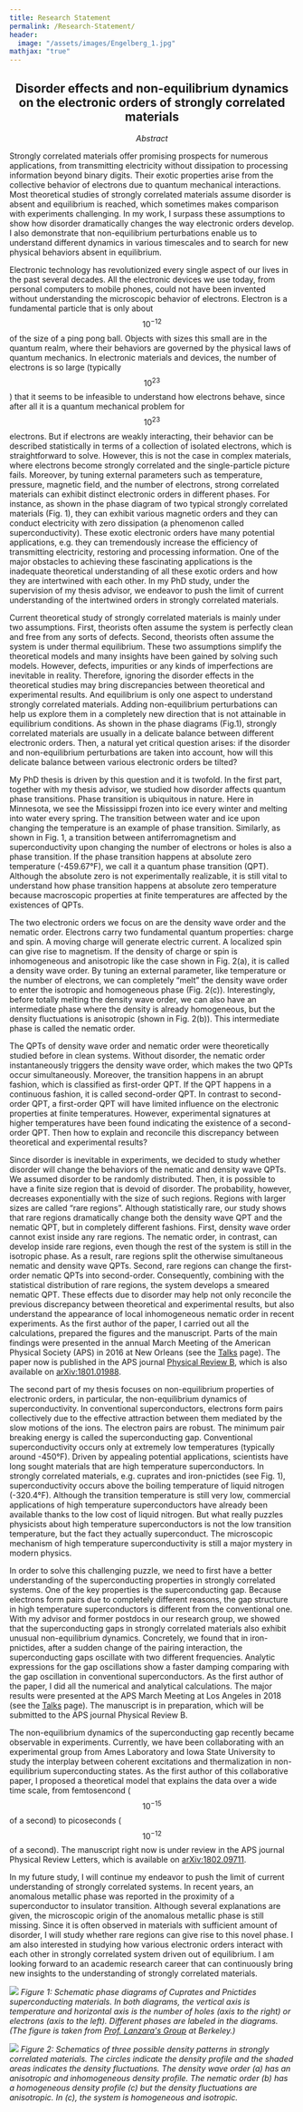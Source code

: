 ```yaml
---
title: Research Statement
permalink: /Research-Statement/
header:
  image: "/assets/images/Engelberg_1.jpg"
mathjax: "true"
---
```

<h2><center>Disorder effects and non-equilibrium dynamics on the electronic orders of strongly correlated materials</center></h2>

<em><center>Abstract</center></em>

<p> <span sytle="color:blue">Strongly correlated materials offer promising prospects for numerous applications, from transmitting electricity without dissipation to processing information beyond binary digits. Their exotic properties arise from the collective behavior of electrons due to quantum mechanical interactions. Most theoretical studies of strongly correlated materials assume disorder is absent and equilibrium is reached, which sometimes makes comparison with experiments challenging. In my work, I surpass these assumptions to show how disorder dramatically changes the way electronic orders develop. I also demonstrate that non-equilibrium perturbations enable us to understand different dynamics in various timescales and to search for new physical behaviors absent in equilibrium.</span></p>

Electronic technology has revolutionized every single aspect of our lives in the past several decades. All the electronic devices we use today, from personal computers to mobile phones, could not have been invented without understanding the microscopic behavior of electrons. Electron is a fundamental particle that is only about $$10^{-12}$$ of the size of a ping pong ball. Objects with sizes this small are in the quantum realm, where their behaviors are governed by the physical laws of quantum mechanics. In electronic materials and devices, the number of electrons is so large (typically $$10^{23}$$) that it seems to be infeasible to understand how electrons behave, since after all it is a quantum mechanical problem for $$10^{23}$$ electrons. But if electrons are weakly interacting, their behavior can be described statistically in terms of a collection of isolated electrons, which is straightforward to solve. However, this is not the case in complex materials, where electrons become strongly correlated and the single-particle picture fails. Moreover, by tuning external parameters such as temperature, pressure, magnetic field, and the number of electrons, strong correlated materials can exhibit distinct electronic orders in different phases. For instance, as shown in the phase diagram of two typical strongly correlated materials (Fig. 1), they can exhibit various magnetic orders and they can conduct electricity with zero dissipation (a phenomenon called superconductivity). These exotic electronic orders have many potential applications, e.g. they can tremendously increase the efficiency of transmitting electricity, restoring and processing information. One of the major obstacles to achieving these fascinating applications is the inadequate theoretical understanding of all these exotic orders and how they are intertwined with each other. In my PhD study, under the supervision of my thesis advisor, we endeavor to push the limit of current understanding of the intertwined orders in strongly correlated materials.

Current theoretical study of strongly correlated materials is mainly under two assumptions. First, theorists often assume the system is perfectly clean and free from any sorts of defects. Second, theorists often assume the system is under thermal equilibrium. These two assumptions simplify the theoretical models and many insights have been gained by solving such models. However, defects, impurities or any kinds of imperfections are inevitable in reality. Therefore, ignoring the disorder effects in the theoretical studies may bring discrepancies between theoretical and experimental results. And equilibrium is only one aspect to understand strongly correlated materials. Adding non-equilibrium perturbations can help us explore them in a completely new direction that is not attainable in equilibrium conditions. As shown in the phase diagrams (Fig.1), strongly correlated materials are usually in a delicate balance between different electronic orders. Then, a natural yet critical question arises: if the disorder and non-equilibrium perturbations are taken into account, how will this delicate balance between various electronic orders be tilted?

My PhD thesis is driven by this question and it is twofold. In the first part, together with my thesis advisor, we studied how disorder affects quantum phase transitions. Phase transition is ubiquitous in nature. Here in Minnesota, we see the Mississippi frozen into ice every winter and melting into water every spring. The transition between water and ice upon changing the temperature is an example of phase transition. Similarly, as shown in Fig. 1, a transition between antiferromagnetism and superconductivity upon changing the number of electrons or holes is also a phase transition. If the phase transition happens at absolute zero temperature (-459.67&deg;F), we call it a quantum phase transition (QPT). Although the absolute zero is not experimentally realizable, it is still vital to understand how phase transition happens at absolute zero temperature because macroscopic properties at finite temperatures are affected by the existences of QPTs.

The two electronic orders we focus on are the density wave order and the nematic order. Electrons carry two fundamental quantum properties: charge and spin. A moving charge will generate electric current. A localized spin can give rise to magnetism. If the density of charge or spin is inhomogeneous and anisotropic like the case shown in Fig. 2(a), it is called a density wave order. By tuning an external parameter, like temperature or the number of electrons, we can completely “melt” the density wave order to enter the isotropic and homogeneous phase (Fig. 2(c)). Interestingly, before totally melting the density wave order, we can also have an intermediate phase where the density is already homogeneous, but the density fluctuations is anisotropic (shown in Fig. 2(b)). This intermediate phase is called the nematic order.

The QPTs of density wave order and nematic order were theoretically studied before in clean systems. Without disorder, the nematic order instantaneously triggers the density wave order, which makes the two QPTs occur simultaneously. Moreover, the transition happens in an abrupt fashion, which is classified as first-order QPT. If the QPT happens in a continuous fashion, it is called second-order QPT. In contrast to second-order QPT, a first-order QPT will have limited influence on the electronic properties at finite temperatures. However, experimental signatures at higher temperatures have been found indicating the existence of a second-order QPT. Then how to explain and reconcile this discrepancy between theoretical and experimental results?

Since disorder is inevitable in experiments, we decided to study whether disorder will change the behaviors of the nematic and density wave QPTs. We assumed disorder to be randomly distributed. Then, it is possible to have a finite size region that is devoid of disorder. The probability, however, decreases exponentially with the size of such regions. Regions with larger sizes are called “rare regions”. Although statistically rare, our study shows that rare regions dramatically change both the density wave QPT and the nematic QPT, but in completely different fashions. First, density wave order cannot exist inside any rare regions. The nematic order, in contrast, can develop inside rare regions, even though the rest of the system is still in the isotropic phase. As a result, rare regions split the otherwise simultaneous nematic and density wave QPTs. Second, rare regions can change the first-order nematic QPTs into second-order. Consequently, combining with the statistical distribution of rare regions, the system develops a smeared nematic QPT. These effects due to disorder may help not only reconcile the previous discrepancy between theoretical and experimental results, but also understand the appearance of local inhomogeneous nematic order in recent experiments. As the first author of the paper, I carried out all the calculations, prepared the figures and the manuscript. Parts of the main findings were presented in the annual March Meeting of the American Physical Society (APS) in 2016 at New Orleans (see the [Talks](/Talks/) page). The paper now is published in the APS journal [Physical Review B](https://journals.aps.org/prb/abstract/10.1103/PhysRevB.98.085117), which is also available on [arXiv:1801.01988](https://arxiv.org/abs/1801.01988).

The second part of my thesis focuses on non-equilibrium properties of electronic orders, in particular, the non-equilibrium dynamics of superconductivity. In conventional superconductors, electrons form pairs collectively due to the effective attraction between them mediated by the slow motions of the ions. The electron pairs are robust. The minimum pair breaking energy is called the superconducting gap. Conventional superconductivity occurs only at extremely low temperatures (typically around -450&deg;F). Driven by appealing potential applications, scientists have long sought materials that are high temperature superconductors. In strongly correlated materials, e.g. cuprates and iron-pnictides (see Fig. 1), superconductivity occurs above the boiling temperature of liquid nitrogen (-320.4&deg;F). Although the transition temperature is still very low, commercial applications of high temperature superconductors have already been available thanks to the low cost of liquid nitrogen. But what really puzzles physicists about high temperature superconductors is not the low transition temperature, but the fact they actually superconduct. The microscopic mechanism of high temperature superconductivity is still a major mystery in modern physics.

In order to solve this challenging puzzle, we need to first have a better understanding of the superconducting properties in strongly correlated systems. One of the key properties is the superconducting gap. Because electrons form pairs due to completely different reasons, the gap structure in high temperature superconductors is different from the conventional one. With my advisor and former postdocs in our research group, we showed that the superconducting gaps in strongly correlated materials also exhibit unusual non-equilibrium dynamics. Concretely, we found that in iron-pnictides, after a sudden change of the pairing interaction, the superconducting gaps oscillate with two different frequencies. Analytic expressions for the gap oscillations show a faster damping comparing with the gap oscillation in conventional superconductors. As the first author of the paper, I did all the numerical and analytical calculations. The major results were presented at the APS March Meeting at Los Angeles in 2018 (see the [Talks](/Talks/) page). The manuscript is in preparation, which will be submitted to the APS journal Physical Review B.

The non-equilibrium dynamics of the superconducting gap recently became observable in experiments. Currently, we have been collaborating with an experimental group from Ames Laboratory and Iowa State University to study the interplay between coherent excitations and thermalization in non-equilibrium superconducting states. As the first author of this collaborative paper, I proposed a theoretical model that explains the data over a wide time scale, from femtosencond ($$10^{-15}$$ of a second) to picoseconds ($$10^{-12}$$ of a second). The manuscript right now is under review in the APS journal Physical Review Letters, which is available on [arXiv:1802.09711](https://arxiv.org/abs/1802.09711).

In my future study, I will continue my endeavor to push the limit of current understanding of strongly correlated systems. In recent years, an anomalous metallic phase was reported in the proximity of a superconductor to insulator transition. Although several explanations are given, the microscopic origin of the anomalous metallic phase is still missing. Since it is often observed in materials with sufficient amount of disorder, I will study whether rare regions can give rise to this novel phase. I am also interested in studying how various electronic orders interact with each other in strongly correlated system driven out of equilibrium. I am looking forward to an academic research career that can continuously bring new insights to the understanding of strongly correlated materials.

![](/assets/images/Research_Statement/fig1.png)
*Figure 1: Schematic phase diagrams of Cuprates and Pnictides superconducting materials. In both diagrams, the vertical axis is temperature and horizontal axis is the number of holes (axis to the right) or electrons (axis to the left). Different phases are labeled in the diagrams. (The figure is taken from [Prof. Lanzara's Group](http://research.physics.berkeley.edu/lanzara/research/pnictide.html) at Berkeley.)*

![](/assets/images/Research_Statement/fig2.png)
*Figure 2: Schematics of three possible density patterns in strongly correlated materials. The circles indicate the density profile and the shaded areas indicates the density fluctuations. The density wave order (a) has an anisotropic and inhomogeneous density profile.  The nematic order (b) has a homogeneous density profile (c) but the density fluctuations are anisotropic. In (c), the system is homogeneous and isotropic.*
